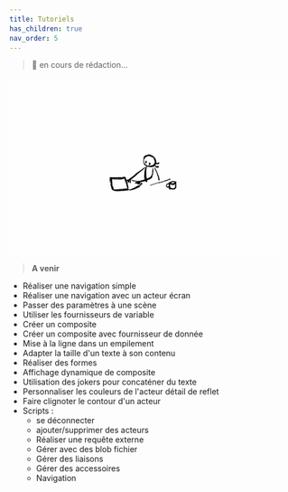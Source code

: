 ```yaml
---
title: Tutoriels
has_children: true
nav_order: 5
---
```


> 🚧 en cours de rédaction...

![SynApps](../assets/under-progress.gif)


> **A venir**
- Réaliser une navigation simple
- Réaliser une navigation avec un acteur écran
- Passer des paramètres à une scène
- Utiliser les fournisseurs de variable
- Créer un composite
- Créer un composite avec fournisseur de donnée
- Mise à la ligne dans un empilement
- Adapter la taille d'un texte à son contenu
- Réaliser des formes
- Affichage dynamique de composite
- Utilisation des jokers pour concaténer du texte
- Personnaliser les couleurs de l'acteur détail de reflet
- Faire clignoter le contour d'un acteur
- Scripts :
  - se déconnecter
  - ajouter/supprimer des acteurs
  - Réaliser une requête externe
  - Gérer avec des blob fichier
  - Gérer des liaisons
  - Gérer des accessoires
  - Navigation
